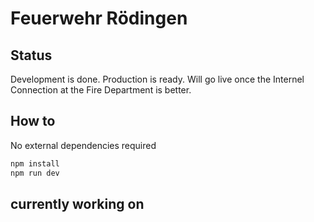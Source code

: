 # Feuerwehr Rödingen

## Status

Development is done. Production is ready. Will go live once the Internel Connection at the Fire Department is better.

## How to

No external dependencies required

```bash
npm install
npm run dev
```

## currently working on
